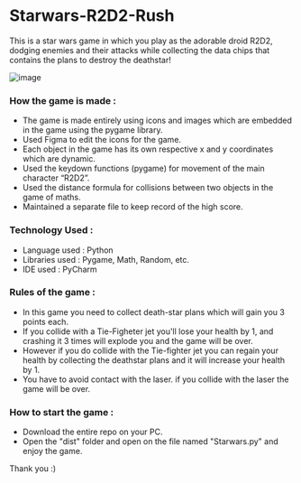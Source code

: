 # Starwars-R2D2-Rush
This is a star wars game in which you play as the adorable droid R2D2, dodging enemies and their attacks while collecting the data chips that contains the plans to destroy the deathstar!

![image](https://github.com/user-attachments/assets/502e7fa0-d863-4de0-af1c-b20d40550afd)


### How the game is made :
- The game is made entirely using icons and images which are embedded in the game using the pygame library.
- Used Figma to edit the icons for the game.
- Each object in the game has its own respective x and y coordinates which are dynamic.
- Used the keydown functions (pygame) for movement of the main character “R2D2”.
- Used the distance formula for collisions between two objects in the game of maths.
- Maintained a separate file to keep record of the high score.

### Technology Used :
- Language used : Python
- Libraries used : Pygame, Math, Random, etc.
- IDE used : PyCharm

### Rules of the game :
- In this game you need to collect death-star plans which will gain you 3 points each.
- If you collide with a Tie-Figheter jet you'll lose your health by 1, and crashing it 3 times will explode you and the game will be over. 
- However if you do collide with the Tie-fighter jet you can regain your health by collecting the deathstar plans and it will increase your health by 1.
- You have to avoid contact with the laser. if you collide with the laser the game will be over.

### How to start the game :
- Download the entire repo on your PC.
- Open the "dist" folder and open on the file named "Starwars.py" and enjoy the game.

Thank you :)

